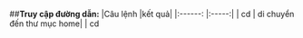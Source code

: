 ##**Truy cập đường dẫn:**
|Câu lệnh |kết quả| 
|:------: |:-----:|
|   cd    | di chuyển đến thư mục home|
|   cd
<!--stackedit_data:
eyJoaXN0b3J5IjpbLTIxMDk4MDA2MiwtMTM1NzQ1NzU5MywtMT
QwMDQ3MTU3XX0=
-->